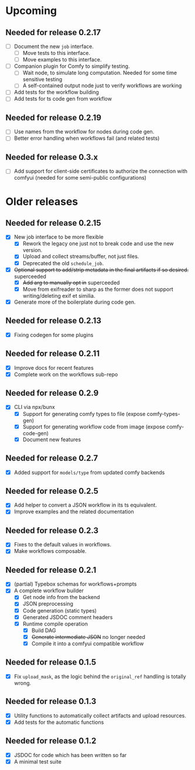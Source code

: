 # Upcoming

## Needed for release 0.2.17

- [ ] Document the new `job` interface.
  - [ ] Move tests to this interface.
  - [ ] Move examples to this interface.
- [ ] Companion plugin for Comfy to simplify testing.
  - [ ] Wait node, to simulate long computation. Needed for some time sensitive testing
  - [ ] A self-contained output node just to verify workflows are working
- [ ] Add tests for the workflow building
- [ ] Add tests for ts code gen from workflow

## Needed for release 0.2.19

- [ ] Use names from the workflow for nodes during code gen.
- [ ] Better error handling when workflows fail (and related tests)

## Needed for release 0.3.x

- [ ] Add support for client-side certificates to authorize the connection with comfyui (needed for some semi-public configurations)

# Older releases

## Needed for release 0.2.15

- [x] New job interface to be more flexible
  - [x] Rework the legacy one just not to break code and use the new version.
  - [x] Upload and collect streams/buffer, not just files.
  - [x] Deprecated the old `schedule_job`.
- [x] ~~Optional support to add/strip metadata in the final artifacts if so desired.~~ superceeded
  - [x] ~~Add arg to manually opt in~~ superceeded
  - [x] Move from exifreader to sharp as the former does not support writing/deleting exif et similia.
- [x] Generate more of the boilerplate during code gen.

## Needed for release 0.2.13

- [x] Fixing codegen for some plugins

## Needed for release 0.2.11

- [x] Improve docs for recent features
- [x] Complete work on the workflows sub-repo

## Needed for release 0.2.9

- [x] CLI via npx/bunx
  - [x] Support for generating comfy types to file (expose comfy-types-gen)
  - [x] Support for generating workflow code from image (expose comfy-code-gen)
  - [x] Document new features

## Needed for release 0.2.7

- [x] Added support for `models/type` from updated comfy backends

## Needed for release 0.2.5

- [x] Add helper to convert a JSON workflow in its ts equivalent.
- [x] Improve examples and the related documentation

## Needed for release 0.2.3

- [x] Fixes to the default values in workflows.
- [x] Make workflows composable.

## Needed for release 0.2.1

- [x] (partial) Typebox schemas for workflows+prompts
- [x] A complete workflow builder
  - [x] Get node info from the backend
  - [x] JSON preprocessing
  - [x] Code generation (static types)
  - [x] Generated JSDOC comment headers
  - [x] Runtime compile operation
    - [x] Build DAG
    - [x] ~~Generate intermediate JSON~~ no longer needed
    - [x] Compile it into a comfyui compatible workflow

## Needed for release 0.1.5

- [x] Fix `upload_mask`, as the logic behind the `original_ref` handling is totally wrong.

## Needed for release 0.1.3

- [x] Utility functions to automatically collect artifacts and upload resources.
- [x] Add tests for the automatic functions

## Needed for release 0.1.2

- [x] JSDOC for code which has been written so far
- [x] A minimal test suite
